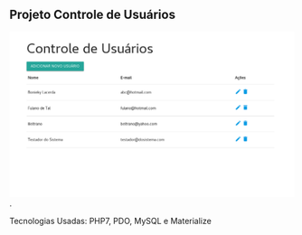 ## Projeto Controle de Usuários
![](screenshots/tela1.png).

Tecnologias Usadas:
PHP7, PDO, MySQL e Materialize
